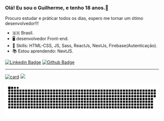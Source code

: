 ### Olá! Eu sou o Guilherme, e tenho 18 anos.👋

Procuro estudar e práticar todos os dias, espero me tornar um ótimo desenvolvedor!!!

-  🇧🇷 Brasil.
-  🖥️ desenvolvedor Front-end.
-  🔧 Skills: HTML-CSS, JS, Sass, ReactJs, NextJs, Firebase(Autenticação).
-  📚 Estou aprendendo: NextJS.


[![Linkedin Badge](https://img.shields.io/badge/-LinkedIn-blue?style=flat-square&logo=Linkedin&logoColor=white&link=https://www.linkedin.com/in/guilherme-augusto08/)](https://www.linkedin.com/in/guilherme-augusto08/)
[![Github Badge](https://img.shields.io/badge/-Github-000?style=flat-square&logo=Github&logoColor=white&link=https://https://github.com/guilherme-Santos08/)](https://github.com/guilherme-Santos08/)

---
<p align = "center">
  
[![card](https://github-readme-stats.vercel.app/api?username=guilherme-santos08&theme=dracula)](https://github.com/iuricode/)
<a href="https://github.com/Guilherme-Santos08"><img src="https://github-readme-stats.vercel.app/api/top-langs/?username=Guilherme-Santos08&layout=compact&theme=dracula"/></a> 
</p>

![Snake animation](https://github.com/Guilherme-Santos08/guilherme-Santos08/blob/output/github-contribution-grid-snake.svg)








<!--
![Snake animation](https://github.com/guilherme-Santos08/guilherme-santos08/blob/output/github-contribution-grid-snake.svg)
![Snake animation](https://github.com/Guilherme-Santos08/guilherme-Santos08/blob/output/github-contribution-grid-snake.svg)

Guilherme-Santos08/guilherme-Santos08


<p align="center">
  <img align="center" src="https://github-readme-stats.vercel.app/api?username=Guilherme-Santos08&show_icons=true&theme=dracula"> 
</p>



  
    ![Snake animation](https://github.com/rafaballerini/rafaballerini/blob/output/github-contribution-grid-snake.svg)
<p align="center">
  <img align="center" src="https://github-readme-stats.vercel.app/api/top-langs/?username=Guilherme-Santos08&layout=compact&theme=dracula"> 
</p>

<p align = "center">
  <a href="https://github.com/felipesantos10"><img src="https://github-readme-stats.vercel.app/api?username=Guilherme-Santos08&show_icons=true&theme=dracula&include_all_commits=true&count_private=true" alt="Guilherme-Santos08"/></a>
  <a href="https://github.com/Guilherme-Santos08"><img src="https://github-readme-stats.vercel.app/api/top-langs/?username=Guilherme-Santos08&layout=compact&theme=dracula"/></a> 
</p> 
  



:man_student: Acabei o ensino médio, em 2021 pretendo cursar análise e desenvolvimento de sistemas

**Guilherme-Santos08/Guilherme-Santos08** is a ✨ _special_ ✨ repository because its `README.md` (this file) appears on your GitHub profile.
Here are some ideas to get you started:
[![card](https://github-readme-stats.vercel.app/api?username=guilherme-santos08&theme=dracula)](https://github.com/iuricode/)
- 🔭 I’m currently working on ...
- 🌱 I’m currently learning ...
- 👯 I’m looking to collaborate on ...
- 🤔 I’m looking for help with ...
- 💬 Ask me about ...
- 📫 How to reach me: ...
- 😄 Pronouns: ...
- ⚡ Fun fact: ...

-  📜 Estou desenvolvendor meu site [Site](https://dzscript.netlify.app/index.html)
-  

-->

